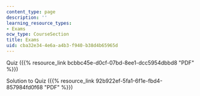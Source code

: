 ```yaml
---
content_type: page
description: ''
learning_resource_types:
- Exams
ocw_type: CourseSection
title: Exams
uid: cba32e34-4e6a-a4b3-f940-b38d4b65965d
---
```


Quiz ({{% resource_link bcbbc45e-d0cf-07bd-8ee1-dcc5954dbbd8 "PDF" %}})

Solution to Quiz ({{% resource_link 92b922ef-5fa1-6f1e-fbd4-857984fd0f68 "PDF" %}})